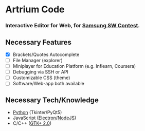 <div style="@import url('https://rsms.me/inter/inter.css'); @supports (font-variation-settings: normal) { html { font-family: 'Inter var', sans-serif }}; font-family: -apple-system, 'inter', 'manrope', sans-serif !important;">

# Artrium Code
### Interactive Editor for Web, for [Samsung SW Contest](https://www.juniorsoftwarecup.com/Contest/About).

## Necessary Features
- [X] Brackets/Quotes Autocomplete
- [ ] File Manager (explorer)
- [ ] Miniplayer for Education Platform (e.g. Inflearn, Coursera)
- [ ] Debugging via SSH or API
- [ ] Customizable CSS (theme)
- [ ] Software/Web-app both available

## Necessary Tech/Knowledge
- [Python](https://www.python.org) (Tkinter/PyQt5)
- JavaScript ([Electron](https://www.electronjs.org)/[NodeJS](https://nodejs.org))
- C/C++ ([GTK+ 2.0](https://developer.gnome.org/gtk-tutorial/stable/))

</div>
